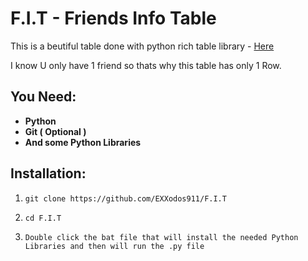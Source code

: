 # **F.I.T** - Friends Info Table

This is a beutiful table done with python rich table library  -  [Here](https://github.com/Textualize/rich)

I know U only have 1 friend so thats why this table has only 1 Row.

## **You Need**:

- __Python__
- __Git ( Optional )__
- __And some Python Libraries__



## **Installation**:

1. ```git clone https://github.com/EXXodos911/F.I.T```

2. ```cd F.I.T```
   
3. ```Double click the bat file that will install the needed Python Libraries and then will run the .py file```

